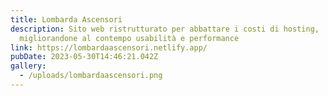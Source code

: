 ```yaml
---
title: Lombarda Ascensori
description: Sito web ristrutturato per abbattare i costi di hosting,
  migliorandone al contempo usabilità e performance
link: https://lombardaascensori.netlify.app/
pubDate: 2023-05-30T14:46:21.042Z
gallery:
  - /uploads/lombardaascensori.png
---
```

